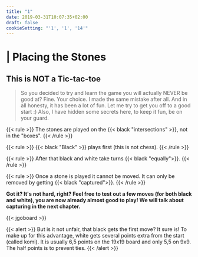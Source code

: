 ```yaml
---
title: "1"
date: 2019-03-31T10:07:35+02:00
draft: false
cookieSetting: "'1', '1', '14'"
---
```


# | Placing the Stones

## This is NOT a Tic-tac-toe

> So you decided to try and learn the game you will actually NEVER be good at? Fine. Your choice. I made the same mistake after all. And in all honesty, it has been a lot of fun. Let me try to get you off to a good start :) Also, I have hidden some secrets here, to keep it fun, be on your guard.

{{< rule >}}
The stones are played on the {{< black "intersections" >}}, not in the "boxes".
{{< /rule >}}

{{< rule >}}
{{< black "Black" >}} plays first (this is not chess).
{{< /rule >}}

{{< rule >}}
After that black and white take turns {{< black "equally">}}.
{{< /rule >}}

{{< rule >}}
Once a stone is played it cannot be moved. It can only be removed by getting {{< black "captured">}}.
{{< /rule >}}

**Got it? It's not hard, right? Feel free to test out a few moves (for both black and white), you are now already almost good to play! We will talk about capturing in the next chapter.**

{{< jgoboard >}}

{{< alert >}}
    But is it not unfair, that black gets the first move? It sure is! To make up for this advantage, white gets several points extra from the start (called komi). 
    It is usually 6,5 points on the 19x19 board and only 5,5 on 9x9. The half points is to prevent ties.
{{< /alert >}}